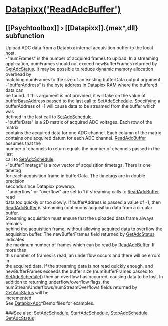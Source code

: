 # [Datapixx('ReadAdcBuffer')](Datapixx-ReadAdcBuffer) 
## [[Psychtoolbox]] &#8250; [[Datapixx]].{mex*,dll} subfunction


Upload ADC data from a Datapixx internal acquisition buffer to the local host.  
-"numFrames" is the number of acquired frames to upload. In a streaming  
application, numFrames should not exceed newBufferFrames returned by  
[GetAdcStatus](GetAdcStatus). It may be possible to reduce dynamic memory allocation overhead by  
matching numFrames to the size of an existing bufferData output argument.  
-"bufferAddress" is the byte address in Datapixx RAM where the buffered data can  
be found. If this argument is not provided, it will take on the value of  
bufferBaseAddress passed to the last call to [SetAdcSchedule](SetAdcSchedule). Specifying a  
bufferAddress of -1 will cause data to be streamed from the buffer which was  
defined in the last call to [SetAdcSchedule](SetAdcSchedule).  
-"bufferData" is a 2D matrix of acquired ADC voltages. Each row of the matrix  
contains the acquired data for one ADC channel. Each column of the matrix  
contains one acquired datum for each ADC channel. [ReadAdcBuffer](ReadAdcBuffer) assumes that the  
number of channels to return equals the number of channels passed in the last  
call to [SetAdcSchedule](SetAdcSchedule).  
-"bufferTimetags" is a row vector of acquisition timetags. There is one timetag  
for each acquisition frame in bufferData. The timetags are in double precision  
seconds since Datapixx powerup.  
-"underflow" or "overflow" are set to 1 if streaming calls to [ReadAdcBuffer](ReadAdcBuffer) read  
data too quickly or too slowly. If bufferAddress is passed a value of -1, then  
[ReadAdcBuffer](ReadAdcBuffer) is streaming continuous acquisition data from a circular buffer.  
Streaming acquisition must ensure that the uploaded data frame always remains  
behind the acquisition frame, without allowing acquired data to overflow the  
acquisition buffer. The newBufferFrames field returned by [GetAdcStatus](GetAdcStatus) indicates  
the maximum number of frames which can be read by [ReadAdcBuffer](ReadAdcBuffer). If more than  
this number of frames is read, an underflow occurs and there will be errors in  
the acquired data. If the streaming data is not read quickly enough, and  
newBufferFrames exceeds the buffer size (numBufferFrames passed to  
[SetAdcSchedule)](SetAdcSchedule)) then an overflow has occurred, causing data to be lost. In  
addition to returning underflow/overflow flags, the  
numStreamUnderflows/numStreamOverflows fields returned by [GetAdcStatus](GetAdcStatus) will be  
incremented.  
See [DatapixxAdc](DatapixxAdc)\*Demo files for examples.  
  


###See also:
[SetAdcSchedule](Datapixx-SetAdcSchedule), [StartAdcSchedule](Datapixx-StartAdcSchedule), [StopAdcSchedule](Datapixx-StopAdcSchedule), [GetAdcStatus](Datapixx-GetAdcStatus)
